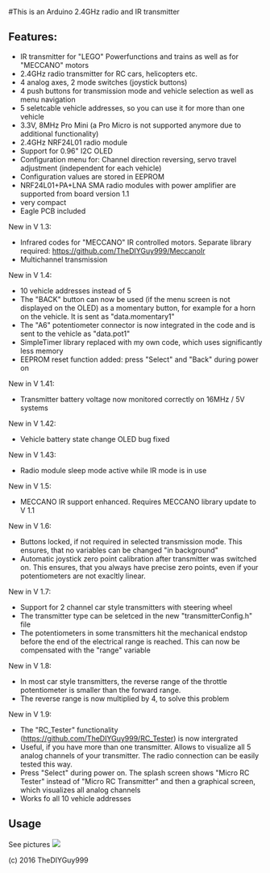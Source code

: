 #This is an Arduino 2.4GHz radio and IR transmitter
## Features:
- IR transmitter for "LEGO" Powerfunctions and trains as well as for "MECCANO" motors
- 2.4GHz radio transmitter for RC cars, helicopters etc.
- 4 analog axes, 2 mode switches (joystick buttons)
- 4 push buttons for transmission mode and vehicle selection as well as menu navigation
- 5 seletcable vehicle addresses, so you can use it for more than one vehicle
- 3.3V, 8MHz Pro Mini (a Pro Micro is not supported anymore due to additional functionality)
- 2.4GHz NRF24L01 radio module
- Support for 0.96" I2C OLED
- Configuration menu for: Channel direction reversing, servo travel adjustment (independent for each vehicle)
- Configuration values are stored in EEPROM
- NRF24L01+PA+LNA SMA radio modules with power amplifier are supported from board version 1.1
- very compact
- Eagle PCB included

New in V 1.3:
- Infrared codes for "MECCANO" IR controlled motors. Separate library required: https://github.com/TheDIYGuy999/MeccanoIr
- Multichannel transmission

New in V 1.4:
- 10 vehicle addresses instead of 5
- The "BACK" button can now be used (if the menu screen is not displayed on the OLED) as a momentary button, for example for a horn on the vehicle. It is sent as "data.momentary1"
- The "A6" potentiometer connector is now integrated in the code and is sent to the vehicle as "data.pot1"
- SimpleTimer library replaced with my own code, which uses significantly less memory
- EEPROM reset function added: press "Select" and "Back" during power on

New in V 1.41:
- Transmitter battery voltage now monitored correctly on 16MHz / 5V systems

New in V 1.42:
- Vehicle battery state change OLED bug fixed

New in V 1.43:
- Radio module sleep mode active while IR mode is in use

New in V 1.5:
- MECCANO IR support enhanced. Requires MECCANO library update to V 1.1

New in V 1.6:
- Buttons locked, if not required in selected transmission mode. This ensures, that no variables can be changed "in background"
- Automatic joystick zero point calibration after transmitter was switched on. This ensures, that you always have precise zero points, even if your potentiometers are not exacltly linear.

New in V 1.7:
- Support for 2 channel car style transmitters with steering wheel
- The transmitter type can be seletced in the new "transmitterConfig.h" file
- The potentiometers in some transmitters hit the mechanical endstop before the end of the electrical range is reached. This can now be compensated with the "range" variable

New in V 1.8:
- In most car style transmitters, the reverse range of the throttle potentiometer is smaller than the forward range.
- The reverse range is now multiplied by 4, to solve this problem

New in V 1.9:
- The "RC_Tester" functionality (https://github.com/TheDIYGuy999/RC_Tester) is now intergrated
- Useful, if you have more than one transmitter. Allows to visualize all 5 analog channels of your transmitter. The radio connection can be easily tested this way.
- Press "Select" during power on. The splash screen shows "Micro RC Tester" instead of "Micro RC Transmitter" and then a graphical screen, which visualizes all analog channels
- Works fo all 10 vehicle addresses



## Usage

See pictures
![](https://github.com/TheDIYGuy999/RC_Transmitter/blob/master/1.jpg)

(c) 2016 TheDIYGuy999
